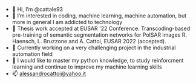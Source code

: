 - 👋 Hi, I’m @cattale93
- 👀 I’m interested in coding, machine learning, machine automation, but more in general I am addicted to technology
- 🤞 Thesis work accepted at EUSAR '22 Conference. Transcoding-based pre-training of semantic segmentation networks for PolSAR images
R. Haensch, L. Bruzzone and A. Cattoi, EUSAR 2022 (accepted).
- 🌱 Currently working on a very challenging project in the industrial automation field
- 💞️ I would like to master my python knowledge, to study reinforcment learning and continue to improve my machine learning skills
- 📫 alessandrocattoi@yahoo.it
